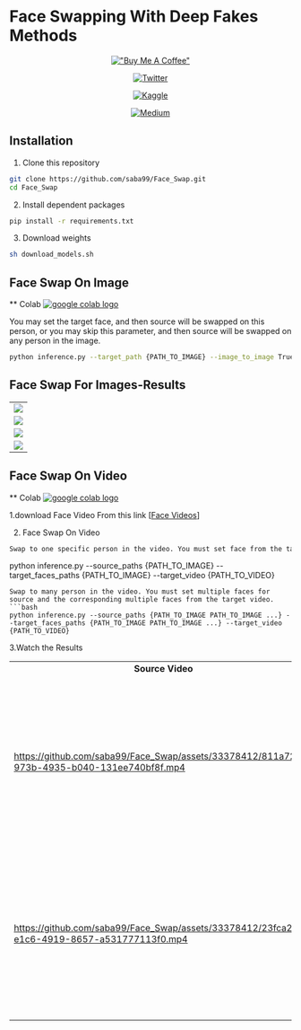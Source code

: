 
# Face Swapping With Deep Fakes Methods

<div align="center">

[!["Buy Me A Coffee"](https://www.buymeacoffee.com/assets/img/custom_images/orange_img.png)](https://www.buymeacoffee.com/sabahesaraY)

[![Twitter](https://img.shields.io/twitter/follow/sabahesaraki?style=social)](https://twitter.com/saba_hesaraki)

[![Kaggle](https://img.shields.io/badge/kaggle-%2320BEFF.svg?&style=for-the-badge&logo=kaggle&logoColor=white)](https://www.kaggle.com/sabahesaraki)

[![Medium](https://img.shields.io/badge/Medium-12100E?style=for-the-badge&logo=medium&logoColor=white
)](https://medium.com/@saba99)

</div>

## Installation
  
1. Clone this repository
  ```bash
  git clone https://github.com/saba99/Face_Swap.git
  cd Face_Swap

  ```
2. Install dependent packages
  ```bash
  pip install -r requirements.txt
  ```
  
3. Download weights
  ```bash
  sh download_models.sh
  ```

 ## Face Swap On Image

  ** Colab <a href="https://colab.research.google.com/drive/1pLyLbnBma9PiWioMxmyPBn-TWhkI6mqt"><img src="https://colab.research.google.com/assets/colab-badge.svg" alt="google colab logo"></a>
  
  You may set the target face, and then source will be swapped on this person, or you may skip this parameter, and then source will be swapped on any person in the image.
  ```bash
  python inference.py --target_path {PATH_TO_IMAGE} --image_to_image True
  ```

## Face Swap For Images-Results

<table class="center">

<tr>
<td>
<img src="https://github.com/saba99/Face_Swap/assets/33378412/80d1507e-be8e-4f5d-be6d-acb7caca8447" >

</td>
</tr>
<tr>
<td>
<img src="https://github.com/saba99/Face_Swap/assets/33378412/b69da8d8-48e4-45f9-ba99-b4c33b04de12" >

</td>
</tr>
<tr>
<td>
<img src="https://github.com/saba99/Face_Swap/assets/33378412/ac846aae-4686-4461-9a56-4df0ddbf2ba5" >

</td>
</tr>
<tr>
<td>
<img src="https://github.com/saba99/Face_Swap/assets/33378412/f9309cc9-f746-48b7-bbac-8d85658d1081" >

</td>
</tr>
</tr>
</table>

## Face Swap On Video

 ** Colab <a href="https://colab.research.google.com/drive/11luB-78FmWdpdGwAvjigJge4bJo8pkKM#scrollTo=j6ifzr5I1phS"><img src="https://colab.research.google.com/assets/colab-badge.svg" 
    alt="google colab logo"></a>

  1.download Face Video From this link [[Face Videos](https://www.pexels.com/search/videos/face/)] 
 

  2. Face Swap On Video
  
  ```bash
  Swap to one specific person in the video. You must set face from the target video (for example, crop from any frame).
  ```

  
  python inference.py --source_paths {PATH_TO_IMAGE} --target_faces_paths {PATH_TO_IMAGE} --target_video {PATH_TO_VIDEO}
  ```
  Swap to many person in the video. You must set multiple faces for source and the corresponding multiple faces from the target video.
  ```bash
  python inference.py --source_paths {PATH_TO_IMAGE PATH_TO_IMAGE ...} --target_faces_paths {PATH_TO_IMAGE PATH_TO_IMAGE ...} --target_video {PATH_TO_VIDEO}
  ```

  3.Watch the  Results

  <table class="center">
<tr>
  <td style="text-align:center;"><b>Source Video</b></td>
  <td style="text-align:center;"><b>Image for Swapping</b></td>
  <td style="text-align:center;"><b>Target Video</b></td>
</tr>
  
<tr>
<td>

https://github.com/saba99/Face_Swap/assets/33378412/811a7222-973b-4935-b040-131ee740bf8f.mp4

</td>
<td>
<img src="https://github.com/saba99/Face_Swap/assets/33378412/ec14173b-4a9d-406c-8e02-4d7a34fbd289" width="300px";height:"400px">


</td>
<td>


https://github.com/saba99/Face_Swap/assets/33378412/b38810f5-258b-4118-990e-0a6ed2aeaba9.mp4


</td>

</tr>

<tr>
<td>


https://github.com/saba99/Face_Swap/assets/33378412/23fca2a3-e1c6-4919-8657-a531777113f0.mp4

</td>
<td>
<img src="https://github.com/saba99/Face_Swap/assets/33378412/525c84c0-bde2-4ea3-9846-51b8d8f4e90f" width="300px";height:"400px">


</td>
<td>



https://github.com/saba99/Face_Swap/assets/33378412/4edd8300-0d0c-4c2a-82c3-d9294e412e67


</td>

</tr>
</table>

